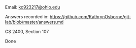 Email: ko923217@ohio.edu

Answers recorded in: https://github.com/KathrynOsborne/git-lab/blob/master/answers.md

CS 2400, Section 107

Done
